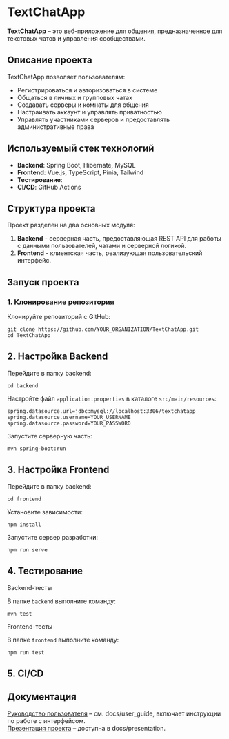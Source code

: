 # TextChatApp

**TextChatApp** – это веб-приложение для общения, предназначенное для текстовых чатов и управления сообществами.

## Описание проекта

TextChatApp позволяет пользователям:

- Регистрироваться и авторизоваться в системе
- Общаться в личных и групповых чатах
- Создавать серверы и комнаты для общения
- Настраивать аккаунт и управлять приватностью
- Управлять участниками серверов и предоставлять административные права

## Используемый стек технологий

- **Backend**: Spring Boot, Hibernate, MySQL
- **Frontend**: Vue.js, TypeScript, Pinia, Tailwind
- **Тестирование**:
- **CI/CD**: GitHub Actions

## Структура проекта

Проект разделен на два основных модуля:

1. **Backend** - серверная часть, предоставляющая REST API для работы с данными пользователей, чатами и серверной логикой.
2. **Frontend** - клиентская часть, реализующая пользовательский интерфейс.

## Запуск проекта

### 1. Клонирование репозитория

Клонируйте репозиторий с GitHub:

```
git clone https://github.com/YOUR_ORGANIZATION/TextChatApp.git
cd TextChatApp
```

## 2. Настройка Backend

Перейдите в папку backend:

```
cd backend
```

Настройте файл `application.properties` в каталоге `src/main/resources`:

```
spring.datasource.url=jdbc:mysql://localhost:3306/textchatapp
spring.datasource.username=YOUR_USERNAME
spring.datasource.password=YOUR_PASSWORD
```

Запустите серверную часть:

```
mvn spring-boot:run
```

## 3. Настройка Frontend

Перейдите в папку backend:

```
cd frontend
```

Установите зависимости:

```
npm install
```

Запустите сервер разработки:

```
npm run serve
```

## 4. Тестирование

Backend-тесты

В папке `backend` выполните команду:

```
mvn test
```

Frontend-тесты

В папке `frontend` выполните команду:

```
npm run test
```

## 5. CI/CD

## Документация
[Руководство пользователя](https://github.com/TextChatApp/TextChatApp/blob/main/docs/presentation.pdf) – см. docs/user_guide, включает инструкции по работе с интерфейсом. <br/>
[Презентация проекта](https://github.com/TextChatApp/TextChatApp/blob/main/docs/user_guide.pdf) – доступна в docs/presentation.
